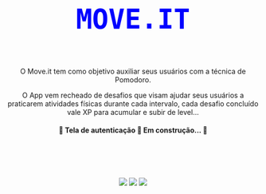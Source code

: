 <h1 align="center" style="font-size: 4rem; color: blue;">   

    MOVE.IT

</h1>

<p align="center">
     O Move.it tem como objetivo auxiliar  seus usuários com a técnica de Pomodoro.
</p>
<p align="center">
  O App vem recheado de desafios que visam ajudar seus usuários a praticarem atividades físicas durante cada intervalo, cada desafio concluído vale XP para acumular e subir de level... 
</p>


<h4 align="center">  🚧  Tela de autenticação 🚀 Em construção...  🚧 </h4>

<br>
<br>
<br>
<br>

<div align="center">
<a href="https://www.figma.com/file/qy5ezBB53psSUUpvYzkemz/Move.it-1.0?node-id=160%3A2761"><img src="https://img.shields.io/static/v1?label=figma&message=layout&color=F24E1E&style=for-the-badge&logo=figma"/></a>  <a href="https://www.figma.com/file/qy5ezBB53psSUUpvYzkemz/Move.it-1.0?node-id=160:2761"><img src="https://img.shields.io/static/v1?label=vercel&message=deploy&color=000000&style=for-the-badge&logo=vercel"/></a>  <a href="https://pt-br.reactjs.org"><img src="https://img.shields.io/static/v1?label=made_with&message=reactjs&color=61dafb&style=for-the-badge&logo=react"/></a>
</div>


